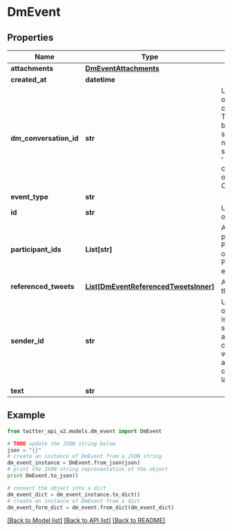 # DmEvent


## Properties
Name | Type | Description | Notes
------------ | ------------- | ------------- | -------------
**attachments** | [**DmEventAttachments**](DmEventAttachments.md) |  | [optional] 
**created_at** | **datetime** |  | [optional] 
**dm_conversation_id** | **str** | Unique identifier of a DM conversation. This can either be a numeric string, or a pair of numeric strings separated by a &#39;-&#39; character in the case of one-on-one DM Conversations. | [optional] 
**event_type** | **str** |  | 
**id** | **str** | Unique identifier of a DM Event. | 
**participant_ids** | **List[str]** | A list of participants for a ParticipantsJoin or ParticipantsLeave event_type. | [optional] 
**referenced_tweets** | [**List[DmEventReferencedTweetsInner]**](DmEventReferencedTweetsInner.md) | A list of Tweets this DM refers to. | [optional] 
**sender_id** | **str** | Unique identifier of this User. This is returned as a string in order to avoid complications with languages and tools that cannot handle large integers. | [optional] 
**text** | **str** |  | [optional] 

## Example

```python
from twitter_api_v2.models.dm_event import DmEvent

# TODO update the JSON string below
json = "{}"
# create an instance of DmEvent from a JSON string
dm_event_instance = DmEvent.from_json(json)
# print the JSON string representation of the object
print DmEvent.to_json()

# convert the object into a dict
dm_event_dict = dm_event_instance.to_dict()
# create an instance of DmEvent from a dict
dm_event_form_dict = dm_event.from_dict(dm_event_dict)
```
[[Back to Model list]](../README.md#documentation-for-models) [[Back to API list]](../README.md#documentation-for-api-endpoints) [[Back to README]](../README.md)


